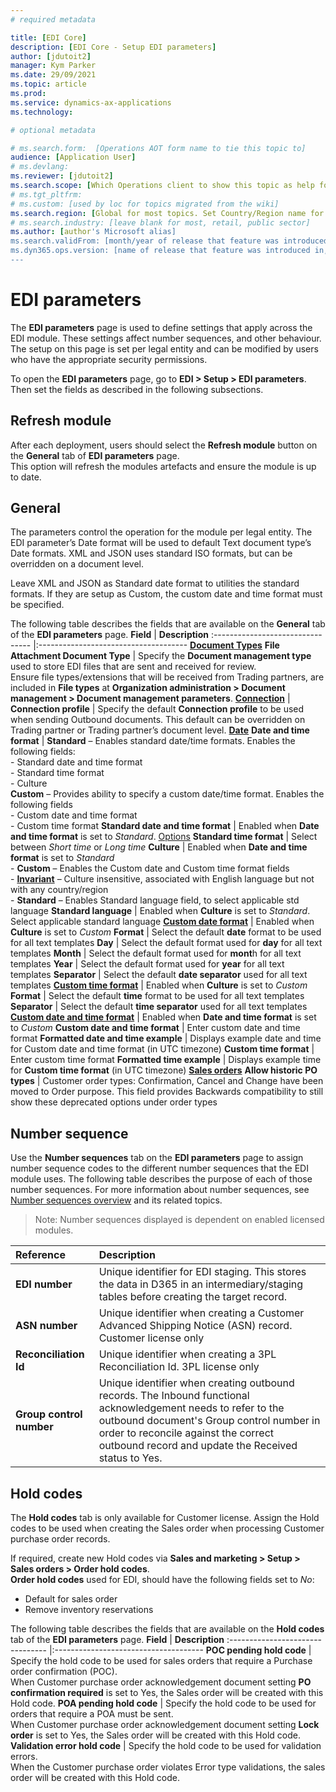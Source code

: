 ```yaml
---
# required metadata

title: [EDI Core]
description: [EDI Core - Setup EDI parameters]
author: [jdutoit2]
manager: Kym Parker
ms.date: 29/09/2021
ms.topic: article
ms.prod: 
ms.service: dynamics-ax-applications
ms.technology: 

# optional metadata

# ms.search.form:  [Operations AOT form name to tie this topic to]
audience: [Application User]
# ms.devlang: 
ms.reviewer: [jdutoit2]
ms.search.scope: [Which Operations client to show this topic as help for, to be set by content strategist, see list here: https://microsoft.sharepoint.com/teams/DynDoc/_layouts/15/WopiFrame.aspx?sourcedoc={23419e1c-eb64-42e9-aa9b-79875b428718}&action=edit&wd=target%28Core%20Dynamics%20AX%20CP%20requirements%2Eone%7C4CC185C0%2DEFAA%2D42CD%2D94B9%2D8F2A45E7F61A%2FVersions%20list%20for%20docs%20topics%7CC14BE630%2D5151%2D49D6%2D8305%2D554B5084593C%2F%29]
# ms.tgt_pltfrm: 
# ms.custom: [used by loc for topics migrated from the wiki]
ms.search.region: [Global for most topics. Set Country/Region name for localizations]
# ms.search.industry: [leave blank for most, retail, public sector]
ms.author: [author's Microsoft alias]
ms.search.validFrom: [month/year of release that feature was introduced in, in format yyyy-mm-dd]
ms.dyn365.ops.version: [name of release that feature was introduced in, see list here: https://microsoft.sharepoint.com/teams/DynDoc/_layouts/15/WopiFrame.aspx?sourcedoc={23419e1c-eb64-42e9-aa9b-79875b428718}&action=edit&wd=target%28Core%20Dynamics%20AX%20CP%20requirements%2Eone%7C4CC185C0%2DEFAA%2D42CD%2D94B9%2D8F2A45E7F61A%2FVersions%20list%20for%20docs%20topics%7CC14BE630%2D5151%2D49D6%2D8305%2D554B5084593C%2F%29]
---
```


# EDI parameters
The **EDI parameters** page is used to define settings that apply across the EDI module. These settings affect number sequences, and other behaviour. The setup on this page is set per legal entity and can be modified by users who have the appropriate security permissions.

To open the **EDI parameters** page, go to **EDI > Setup > EDI parameters**. Then set the fields as described in the following subsections.

## Refresh module
After each deployment, users should select the **Refresh module** button on the **General** tab of **EDI parameters** page.  
This option will refresh the modules artefacts and ensure the module is up to date.

## General
The parameters control the operation for the module per legal entity.
The EDI parameter’s Date format will be used to default Text document type’s Date formats. 
XML and JSON uses standard ISO formats, but can be overridden on a document level.

Leave XML and JSON as Standard date format to utilities the standard formats. 
If they are setup as Custom, the custom date and time format must be specified.

The following table describes the fields that are available on the **General** tab of the **EDI parameters** page.
**Field** 	                      | **Description**
:-------------------------------- |:-------------------------------------
<ins>**Document Types**</ins>
**File Attachment Document Type** |	Specify the **Document management type** used to store EDI files that are sent and received for review. <br> Ensure file types/extensions that will be received from Trading partners, are included in **File types** at **Organization administration > Document management > Document management parameters**.
<ins>**Connection**</ins>         |
**Connection profile**	          | Specify the default **Connection profile** to be used when sending Outbound documents. This default can be overridden on Trading partner or Trading partner’s document level.
<ins>**Date**</ins>
**Date and time format**          |	**Standard** – Enables standard date/time formats. Enables the following fields: <br> -	Standard date and time format <br> -	Standard time format <br> -	Culture <br> **Custom** – Provides ability to specify a custom date/time format. Enables the following fields <br> -	Custom date and time format <br> - Custom time format
**Standard date and time format** |	Enabled when **Date and time format** is set to _Standard_. [Options](https://docs.microsoft.com/en-us/dotnet/standard/base-types/standard-date-and-time-format-strings)
**Standard time format**          |	Select between *Short time* or *Long time*
**Culture**                       |	Enabled when **Date and time format** is set to _Standard_ <br> -	**Custom** – Enables the Custom date and Custom time format fields <br> -	**[Invariant](https://docs.microsoft.com/en-us/dotnet/api/system.globalization.cultureinfo.invariantculture?view=netframework-4.8)** – Culture insensitive, associated with English language but not with any country/region <br> -	**Standard** – Enables Standard language field, to select applicable std language 
**Standard language**             |	Enabled when **Culture** is set to *Standard*. <br> Select applicable standard language
<ins>**Custom date format**</ins> | Enabled when **Culture** is set to *Custom*
**Format**                        |	Select the default **date** format to be used for all text templates
**Day**                           |	Select the default format used for **day** for all text templates
**Month**                         |	Select the default format used for **mont**h for all text templates
**Year**                          |	Select the default format used for **year** for all text templates
**Separator**                     |	Select the default **date separator** used for all text templates
<ins>**Custom time format**</ins> | Enabled when **Culture** is set to *Custom*
**Format**                        |	Select the default **time** format to be used for all text templates
**Separator**                     |	Select the default **time separator** used for all text templates
<ins>**Custom date and time format**</ins> | Enabled when **Date and time format** is set to _Custom_
**Custom date and time format**   |	Enter custom date and time format
**Formatted date and time example** |	Displays example date and time for Custom date and time format (in UTC timezone)
**Custom time format**            |	Enter custom time format
**Formatted time example**        |	Displays example time for **Custom time format** (in UTC timezone)
<ins>**Sales orders**</ins>
**Allow historic PO types**       |	Customer order types: Confirmation, Cancel and Change have been moved to Order purpose. This field provides Backwards compatibility to still show these deprecated options under order types

## Number sequence
Use the **Number sequences** tab on the **EDI parameters** page to assign number sequence codes to the different number sequences that the EDI module uses. The following table describes the purpose of each of those number sequences. For more information about number sequences, see [Number sequences overview](https://docs.microsoft.com/en-us/dynamics365/fin-ops-core/fin-ops/organization-administration/number-sequence-overview) and its related topics.

> Note: Number sequences displayed is dependent on enabled licensed modules.

**Reference** 	                  | **Description**
:-------------------------------- |:-------------------------------------
**EDI number**                    |	Unique identifier for EDI staging. This stores the data in D365 in an intermediary/staging tables before creating the target record.
**ASN number**                    |	Unique identifier when creating a Customer Advanced Shipping Notice (ASN) record. Customer license only
**Reconciliation Id**             |	Unique identifier when creating a 3PL Reconciliation Id. 3PL license only
**Group control number**          |	Unique identifier when creating outbound records. The Inbound functional acknowledgement needs to refer to the outbound document's Group control number in order to reconcile against the correct outbound record and update the Received status to Yes.

## Hold codes
The **Hold codes** tab is only available for Customer license. Assign the Hold codes to be used when creating the Sales order when processing Customer purchase order records. <br>

If required, create new Hold codes via **Sales and marketing > Setup > Sales orders > Order hold codes**. <br>
**Order hold codes** used for EDI, should have the following fields set to _No_:
- Default for sales order
- Remove inventory reservations

The following table describes the fields that are available on the **Hold codes** tab of the **EDI parameters** page.
**Field** 	                      | **Description**
:-------------------------------- |:-------------------------------------
**POC pending hold code**         |	Specify the hold code to be used for sales orders that require a Purchase order confirmation (POC). <br> When Customer purchase order acknowledgement document setting **PO confirmation required** is set to Yes, the Sales order will be created with this Hold code.
**POA pending hold code**	        | Specify the hold code to be used for orders that require a POA must be sent. <br> When Customer purchase order acknowledgement document setting **Lock order** is set to Yes, the Sales order will be created with this Hold code.
**Validation error hold code**    |	Specify the hold code to be used for validation errors. <br> When the Customer purchase order violates Error type validations, the sales order will be created with this Hold code.
